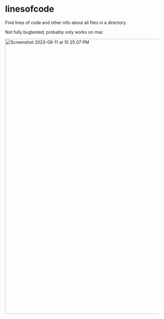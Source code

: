 # linesofcode

Find lines of code and other info about all files in a directory

Not fully bugtested, probably only works on mac

<img width="899" alt="Screenshot 2023-08-11 at 10 25 07 PM" src="https://github.com/migaol/linesofcode/assets/45944433/9305f2b4-6231-4a32-a920-bbf791886117">
